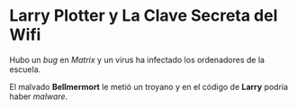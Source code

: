 # Larry Plotter y La Clave Secreta del Wifi

Hubo un *bug* en *Matrix* y un virus ha infectado
los ordenadores de la escuela.

El malvado **Bellmermort** le metió un troyano
y en el código de **Larry** podría haber *malware*.

